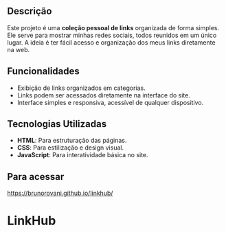 ## Descrição

Este projeto é uma **coleção pessoal de links** organizada de forma simples. Ele serve para mostrar minhas redes sociais, todos reunidos em um único lugar. A ideia é ter fácil acesso e organização dos meus links diretamente na web.

## Funcionalidades

- Exibição de links organizados em categorias.
- Links podem ser acessados diretamente na interface do site.
- Interface simples e responsiva, acessível de qualquer dispositivo.

## Tecnologias Utilizadas

- **HTML**: Para estruturação das páginas.
- **CSS**: Para estilização e design visual.
- **JavaScript**: Para interatividade básica no site.

## Para acessar
https://brunorovani.github.io/linkhub/

# LinkHub
